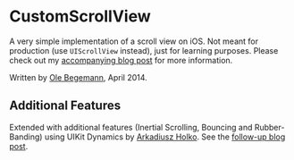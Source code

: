 # CustomScrollView

A very simple implementation of a scroll view on iOS. Not meant for production (use `UIScrollView` instead), just for learning purposes. Please check out my [accompanying blog post](http://oleb.net/blog/2014/04/understanding-uiscrollview/) for more information.

Written by [Ole Begemann](http://oleb.net), April 2014.

## Additional Features

Extended with additional features (Inertial Scrolling, Bouncing and Rubber-Banding) using UIKit Dynamics by [Arkadiusz Holko](https://twitter.com/arekholko). See the [follow-up blog post](http://holko.pl/2014/07/06/inertia-bouncing-rubber-banding-uikit-dynamics/).
